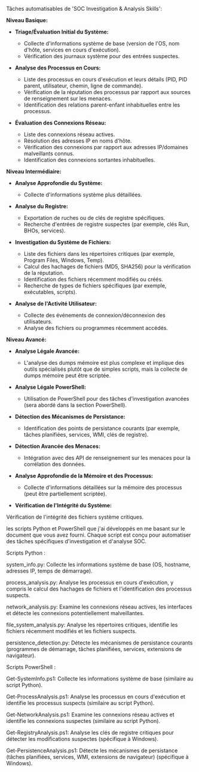 Tâches automatisables de 'SOC Investigation & Analysis Skills':

**Niveau Basique:**

* **Triage/Évaluation Initial du Système:**

  * Collecte d'informations système de base (version de l'OS, nom d'hôte, services en cours d'exécution).
  * Vérification des journaux système pour des entrées suspectes.

* **Analyse des Processus en Cours:**

  * Liste des processus en cours d'exécution et leurs détails (PID, PID parent, utilisateur, chemin, ligne de commande).
  * Vérification de la réputation des processus par rapport aux sources de renseignement sur les menaces.
  * Identification des relations parent-enfant inhabituelles entre les processus.

* **Évaluation des Connexions Réseau:**

  * Liste des connexions réseau actives.
  * Résolution des adresses IP en noms d'hôte.
  * Vérification des connexions par rapport aux adresses IP/domaines malveillants connus.
  * Identification des connexions sortantes inhabituelles.

**Niveau Intermédiaire:**

* **Analyse Approfondie du Système:**

  * Collecte d'informations système plus détaillées.

* **Analyse du Registre:**

  * Exportation de ruches ou de clés de registre spécifiques.
  * Recherche d'entrées de registre suspectes (par exemple, clés Run, BHOs, services).

* **Investigation du Système de Fichiers:**

  * Liste des fichiers dans les répertoires critiques (par exemple, Program Files, Windows, Temp).
  * Calcul des hachages de fichiers (MD5, SHA256) pour la vérification de la réputation.
  * Identification des fichiers récemment modifiés ou créés.
  * Recherche de types de fichiers spécifiques (par exemple, exécutables, scripts).

* **Analyse de l'Activité Utilisateur:**

  * Collecte des événements de connexion/déconnexion des utilisateurs.
  * Analyse des fichiers ou programmes récemment accédés.

**Niveau Avancé:**

* **Analyse Légale Avancée:**

  * L'analyse des dumps mémoire est plus complexe et implique des outils spécialisés plutôt que de simples scripts, mais la collecte de dumps mémoire peut être scriptée.

* **Analyse Légale PowerShell:**

  * Utilisation de PowerShell pour des tâches d'investigation avancées (sera abordé dans la section PowerShell).

* **Détection des Mécanismes de Persistance:**

  * Identification des points de persistance courants (par exemple, tâches planifiées, services, WMI, clés de registre).

* **Détection Avancée des Menaces:**

  * Intégration avec des API de renseignement sur les menaces pour la corrélation des données.

* **Analyse Approfondie de la Mémoire et des Processus:**

  * Collecte d'informations détaillées sur la mémoire des processus (peut être partiellement scriptée).

* **Vérification de l'Intégrité du Système:**

Vérification de l'intégrité des fichiers système critiques.




les scripts Python et PowerShell que j'ai développés en me basant sur le document que vous avez fourni. Chaque script est conçu pour automatiser des tâches spécifiques d'investigation et d'analyse SOC.


Scripts Python :

system\_info.py: Collecte les informations système de base (OS, hostname, adresses IP, temps de démarrage).

process\_analysis.py: Analyse les processus en cours d'exécution, y compris le calcul des hachages de fichiers et l'identification des processus suspects.

network\_analysis.py: Examine les connexions réseau actives, les interfaces et détecte les connexions potentiellement malveillantes.

file\_system\_analysis.py: Analyse les répertoires critiques, identifie les fichiers récemment modifiés et les fichiers suspects.

persistence\_detection.py: Détecte les mécanismes de persistance courants (programmes de démarrage, tâches planifiées, services, extensions de navigateur).



Scripts PowerShell :

Get-SystemInfo.ps1: Collecte les informations système de base (similaire au script Python).

Get-ProcessAnalysis.ps1: Analyse les processus en cours d'exécution et identifie les processus suspects (similaire au script Python).

Get-NetworkAnalysis.ps1: Examine les connexions réseau actives et identifie les connexions suspectes (similaire au script Python).

Get-RegistryAnalysis.ps1: Analyse les clés de registre critiques pour détecter les modifications suspectes (spécifique à Windows).

Get-PersistenceAnalysis.ps1: Détecte les mécanismes de persistance (tâches planifiées, services, WMI, extensions de navigateur) (spécifique à Windows).

